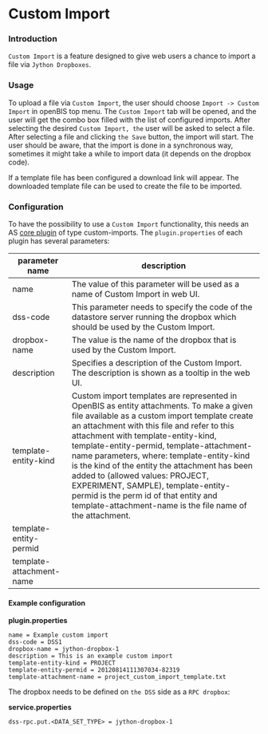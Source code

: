 Custom Import
=============

### Introduction

`Custom Import` is a feature designed to give web users a chance to
import a file via `Jython Dropboxes`.

### Usage

To upload a file via `Custom Import`, the user should
choose `Import -> Custom Import` in openBIS top menu. The
`Custom Import` tab will be opened, and the user will get the combo box
filled with the list of configured imports. After selecting the desired
`Custom Import, the` user will be asked to select a file. After
selecting a file and clicking `the Save` button, the import will start.
The user should be aware, that the import is done in a synchronous way,
sometimes it might take a while to import data (it depends on the
dropbox code).

If a template file has been configured a download link will appear. The
downloaded template file can be used to create the file to be imported.

### Configuration

To have the possibility to use a `Custom Import` functionality, this
needs an AS [core plugin](../../server-side-extensions/core-plugins.md) of type
custom-imports. The `plugin.properties` of each plugin has several
parameters:

|parameter name          |description                                                                                                                                                                                                                                                                                                                                                                                                                                                                                                                                              |
|------------------------|---------------------------------------------------------------------------------------------------------------------------------------------------------------------------------------------------------------------------------------------------------------------------------------------------------------------------------------------------------------------------------------------------------------------------------------------------------------------------------------------------------------------------------------------------------|
|name                    |The value of this parameter will be used as a name of Custom Import in web UI.                                                                                                                                                                                                                                                                                                                                                                                                                                                                           |
|dss-code                |This parameter needs to specify the code of the datastore server running the dropbox which should be used by the Custom Import.                                                                                                                                                                                                                                                                                                                                                                                                                          |
|dropbox-name            |The value is the name of the dropbox that is used by the Custom Import.                                                                                                                                                                                                                                                                                                                                                                                                                                                                                  |
|description             |Specifies a description of the Custom Import. The description is shown as a tooltip in the web UI.                                                                                                                                                                                                                                                                                                                                                                                                                                                       |
|template-entity-kind    |Custom import templates are represented in OpenBIS as entity attachments. To make a given file available as a custom import template create an attachment with this file and refer to this attachment with template-entity-kind, template-entity-permid, template-attachment-name parameters, where: template-entity-kind is the kind of the entity the attachment has been added to (allowed values: PROJECT, EXPERIMENT, SAMPLE), template-entity-permid is the perm id of that entity and template-attachment-name is the file name of the attachment.|
|template-entity-permid  |                                                                                                                                                                                                                                                                                                                                                                                                                                                                                                                                                         |
|template-attachment-name|                                                                                                                                                                                                                                                                                                                                                                                                                                                                                                                                                         |


#### Example configuration

**plugin.properties**

    name = Example custom import
    dss-code = DSS1
    dropbox-name = jython-dropbox-1
    description = This is an example custom import
    template-entity-kind = PROJECT
    template-entity-permid = 20120814111307034-82319
    template-attachment-name = project_custom_import_template.txt

The dropbox needs to be defined on `the DSS` side as a `RPC dropbox`:

**service.properties**

    dss-rpc.put.<DATA_SET_TYPE> = jython-dropbox-1

 
